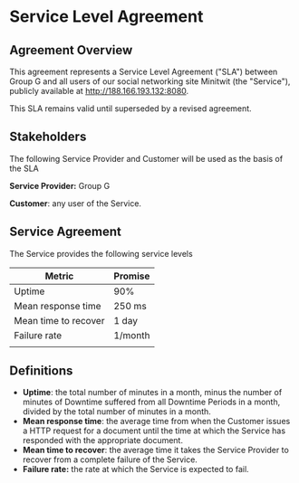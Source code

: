# Service Level Agreement

## Agreement Overview

This agreement represents a Service Level Agreement ("SLA") between Group G and all users of our social networking site Minitwit (the "Service"), publicly available at http://188.166.193.132:8080.

This SLA remains valid until superseded by a revised agreement.

## Stakeholders

The following Service Provider and Customer will be used as the basis of the SLA

**Service Provider:** Group G

**Customer**: any user of the Service.

## Service Agreement

The Service provides the following service levels

| Metric               | Promise    |
| -------------------- | ---------- |
| Uptime               | 90%        |
| Mean response time   | 250 ms     |
| Mean time to recover | 1 day      |
| Failure rate         | 1/month    |
|                      |            |

## Definitions

- **Uptime**: the total number of minutes in a month, minus the number of minutes of Downtime suffered from all Downtime Periods in a month, divided by the total number of minutes in a month.
- **Mean response time**: the average time from when the Customer issues a HTTP request for a document until the time at which the Service has responded with the appropriate document.
- **Mean time to recover**: the average time it takes the Service Provider to recover from a complete failure of the Service.
- **Failure rate:** the rate at which the Service is expected to fail.

